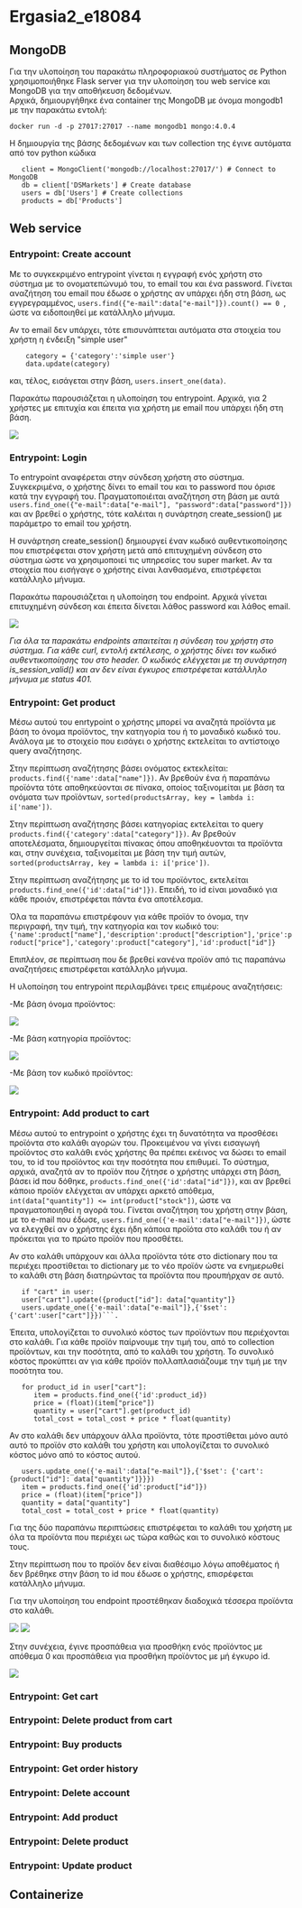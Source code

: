 # Ergasia2_e18084
## MongoDB
Για την υλοποίηση του παρακάτω πληροφοριακού συστήματος σε Python χρησιμοποιήθηκε Flask server για την υλοποίηση του web service και MongoDB για την αποθήκευση δεδομένων.
</br>
Αρχικά, δημιουργήθηκε ένα container της MongoDB με όνομα mongodb1 με την παρακάτω εντολή:

```docker run -d -p 27017:27017 --name mongodb1 mongo:4.0.4```

Η δημιουργία της βάσης δεδομένων και των collection της έγινε αυτόματα από τον python κώδικα
```
   client = MongoClient('mongodb://localhost:27017/') # Connect to MongoDB
   db = client['DSMarkets'] # Create database
   users = db['Users'] # Create collections
   products = db['Products'] 
```
## Web service
### Entrypoint: Create account
Με το συγκεκριμένο entrypoint γίνεται η εγγραφή ενός χρήστη στο σύστημα με το ονοματεπώνυμό του, το email του και ένα password. Γίνεται αναζήτηση του email που έδωσε ο χρήστης 
αν υπάρχει ήδη στη βάση, ως εγγρεγραμμένος, ```users.find({"e-mail":data["e-mail"]}).count() == 0 ```, ώστε να ειδοποιηθεί με κατάλληλο μήνυμα.

Αν το email δεν υπάρχει, τότε επισυνάπτεται αυτόματα στα στοιχεία του χρήστη η ένδειξη "simple user"
``` 
    category = {'category':'simple user'}
    data.update(category)
```
και, τέλος, εισάγεται στην βάση, ```users.insert_one(data)```.

Παρακάτω παρουσιάζεται η υλοποίηση του entrypoint. Αρχικά, για 2 χρήστες με επιτυχία και έπειτα για χρήστη με email πoυ υπάρχει ήδη στη βάση.

<img src="screenshots/createSimpleUser.png">

### Entrypoint: Login
Το entrypoint αναφέρεται στην σύνδεση χρήστη στο σύστημα. Συγκεκριμένα, ο χρήστης δίνει το email του και το password που όρισε κατά την εγγραφή του. Πραγματοποιέιται αναζήτηση 
στη βάση με αυτά ```users.find_one({"e-mail":data["e-mail"], "password":data["password"]})``` και αν βρεθεί ο χρήστης, τότε καλέιται η συνάρτηση create_session() με παράμετρο το 
email του χρήστη. 

Η συνάρτηση create_session() δημιουργεί έναν κωδικό αυθεντικοποίησης που επιστρέφεται στον χρήστη μετά από επιτυχημένη σύνδεση στο σύστημα ώστε να χρησιμοποιεί τις υπηρεσίες του 
super market. Αν τα στοιχεία που εισήγαγε ο χρήστης είναι λανθασμένα, επιστρέφεται κατάλληλο μήνυμα.

Παρακάτω παρουσιάζεται η υλοποίηση του endpoint. Αρχικά γίνεται επιτυχημένη σύνδεση και έπειτα δίνεται λάθος password και λάθος email.

<img src="screenshots/login.png">

*Για όλα τα παρακάτω endpoints απαιτείται η σύνδεση του χρήστη στο σύστημα. Για κάθε curl, εντολή εκτέλεσης, ο χρήστης δίνει τον κωδικό αυθεντικοποίησης του στο header. Ο 
κωδικός ελέγχεται με τη συνάρτηση is_session_valid() και αν δεν είναι έγκυρος επιστρέφεται κατάλληλο μήνυμα με status 401.*

### Entrypoint: Get product 
Μέσω αυτού του enrtypoint ο χρήστης μπορεί να αναζητά προϊόντα με βάση το όνομα προϊόντος, την κατηγορία του ή το μοναδικό κωδικό του. Ανάλογα με το στοιχείο που εισάγει ο 
χρήστης εκτελείται το αντίστοιχο query αναζήτησης. 

Στην περίπτωση αναζήτησης βάσει ονόματος εκτεκλείται: ```products.find({'name':data["name"]})```. Αν βρεθoύν ένα ή παραπάνω προϊόντα τότε αποθηκεύονται σε πίνακα, οποίος ταξινομείται με βάση τα ονόματα των προϊόντων, ```sorted(productsArray, key = lambda i: i['name'])```.

Στην περίπτωση αναζήτησης βάσει κατηγορίας εκτελείται το query ```products.find({'category':data["category"]})```. Αν βρεθούν αποτελέσματα, δημιουργείται πίνακας όπου 
αποθηκέυονται τα προϊόντα και, στην συνέχεια, ταξινομείται με βάση την τιμή αυτών, ```sorted(productsArray, key = lambda i: i['price'])```. 

Στην περίπτωση αναζήτησης με το id του προϊόντος, εκτελείται ```products.find_one({'id':data["id"]})```. Επειδή, το id είναι μοναδικό για κάθε προιόν, επιστρέφεται πάντα ένα 
αποτέλεσμα. 

Όλα τα παραπάνω επιστρέφουν για κάθε προϊόν το όνομα, την περιγραφή, την τιμή, την κατηγορία και τον κωδικό του:
```{'name':product["name"],'description':product["description"],'price':product["price"],'category':product["category"],'id':product["id"]}``` 

Επιπλέον, σε περίπτωση που δε βρεθεί κανένα προϊόν από τις παραπάνω αναζητήσεις επιστρέφεται κατάλληλο μήνυμα. 

Η υλοποίηση του entrypoint περιλαμβάνει τρεις επιμέρους αναζητήσεις:

-Με βάση όνομα προϊόντος:

<img src="screenshots/getProductName.png">

-Με βάση κατηγορία προϊόντος:

<img src="screenshots/getProductCat.png">

-Με βάση τον κωδικό προϊόντος:

<img src="screenshots/getProductId.png">

### Entrypoint: Add product to cart
Μέσω αυτού το entrypoint ο χρήστης έχει τη δυνατότητα να προσθέσει προϊόντα στο καλάθι αγορών του. Προκειμένου να γίνει εισαγωγή προϊόντος στο καλάθι ενός χρήστης θα πρέπει 
εκέινος να δώσει το email του, το id του προϊόντος και την ποσότητα που επιθυμεί. Το σύστημα, αρχικά, αναζητά αν το προϊόν που ζήτησε ο χρήστης υπάρχει στη βάση, βάσει id που 
δόθηκε, ```products.find_one({'id':data["id"]})```, και αν βρεθεί κάποιο προϊόν ελέγχεται αν υπάρχει αρκετό απόθεμα, ```int(data["quantity"]) <= int(product["stock"])```, ώστε 
να πραγματοποιηθεί η αγορά του. Γίνεται αναζήτηση του χρήστη στην βάση, με το e-mail που έδωσε, ```users.find_one({'e-mail':data["e-mail"]})```, ώστε να ελεγχθεί αν ο χρήστης 
έχει ήδη κάποια προϊότα στο καλάθι του ή αν πρόκειται για το πρώτο προϊόν που προσθέτει. 

Αν στο καλάθι υπάρχουν και άλλα προϊόντα τότε στο dictionary που τα περιέχει προστίθεται το dictionary με το νέο προϊόν ώστε να ενημερωθεί το καλάθι στη βάση διατηρώντας τα 
προϊόντα που προυπήρχαν σε αυτό.
```
   if "cart" in user:
   user["cart"].update({product["id"]: data["quantity"]}
   users.update_one({'e-mail':data["e-mail"]},{'$set': {'cart':user["cart"]}})```. 
```
Έπειτα, υπολογίζεται το συνολικό κόστος των προϊόντων που περιέχονται στο καλάθι. Για κάθε προϊόν παίρνουμε την τιμή του, από το collection προϊόντων, και την ποσότητα, από το 
καλάθι του χρήστη. Το συνολικό κόστος προκύπτει αν για κάθε προϊόν πολλαπλασιάζουμε την τιμή με την ποσότητα του.
```
   for product_id in user["cart"]:
      item = products.find_one({'id':product_id})
      price = (float)(item["price"])
      quantity = user["cart"].get(product_id)
      total_cost = total_cost + price * float(quantity)
```

Αν στο καλάθι δεν υπάρχουν άλλα προϊόντα, τότε προστίθεται μόνο αυτό αυτό το προϊόν στο καλάθι του χρήστη και υπολογίζεται το συνολικό κόστος μόνο από το κόστος αυτού.
``` 
   users.update_one({'e-mail':data["e-mail"]},{'$set': {'cart':{product["id"]: data["quantity"]}}})
   item = products.find_one({'id':product["id"]})
   price = (float)(item["price"])
   quantity = data["quantity"]
   total_cost = total_cost + price * float(quantity)
```
Για της δύο παραπάνω περιπτώσεις επιστρέφεται το καλάθι του χρήστη με όλα τα προϊόντα που περιέχει ως τώρα καθώς και το συνολικό κόστους τους. 

Στην περίπτωση που το προϊόν δεν είναι διαθέσιμο λόγω αποθέματος ή δεν βρέθηκε στην βάση το id που έδωσε ο χρήστης, επισρέφεται κατάλληλο μήνυμα. 

Για την υλοποίηση του endpoint προστέθηκαν διαδοχικά τέσσερα προϊόντα στο καλάθι.

<img src="screenshots/addCart1">

<img src="screenshots/addCart2">

Στην συνέχεια, έγινε προσπάθεια για προσθήκη ενός προϊόντος με απόθεμα 0 και προσπάθεια για προσθήκη προϊόντος με μή έγκυρο id. 

<img src="screenshots/addCart2">

### Entrypoint: Get cart
### Entrypoint: Delete product from cart
### Entrypoint: Buy products
### Entrypoint: Get order history
### Entrypoint: Delete account
<!--admin does not login-->
### Entrypoint: Add product 
### Entrypoint: Delete product
### Entrypoint: Update product

## Containerize
